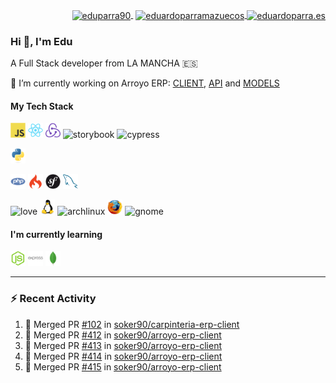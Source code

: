 <p align="right">
   <a href="https://twitter.com/eduparra90" target="blank" style='margin-right:4px'>
    <img align="center" src="https://cdn.jsdelivr.net/npm/simple-icons@3.0.1/icons/twitter.svg" alt="eduparra90" height="16px" width="16px" />
  </a>
  <a href="https://www.linkedin.com/in/eduardoparramazuecos/" target="blank">
    <img align="center" src="https://cdn.jsdelivr.net/npm/simple-icons@3.0.1/icons/linkedin.svg" alt="eduardoparramazuecos" height="16px" width="16px" />
  </a>
  <a href="http://www.eduardoparra.es/" target="blank">
    <img align="center" src="https://cdn.jsdelivr.net/npm/simple-icons@3.0.1/icons/blogger.svg" alt="eduardoparra.es" height="16px" width="16px" />
  </a>
</p>

### Hi 👋, I'm Edu 

A Full Stack developer from LA MANCHA 🇪🇸

🔭 I’m currently working on Arroyo ERP: [CLIENT](https://github.com/soker90/arroyo-erp-client), [API](https://github.com/soker90/arroyo-erp-api) and [MODELS](https://github.com/soker90/arroyo-erp-models)

#### My Tech Stack
<p align="left">
  <img src="https://raw.githubusercontent.com/devicons/devicon/master/icons/javascript/javascript-original.svg" alt="javascript" width="24px" height="24px"/>
  <img src="https://raw.githubusercontent.com/devicons/devicon/master/icons/react/react-original.svg" alt="react" width="24px" height="24px"/>
  <img src="https://raw.githubusercontent.com/devicons/devicon/master/icons/redux/redux-original.svg" alt="redux" width="24px" height="24px"/>
  <img src="https://bestofjs.org/logos/storybook.svg" alt="storybook" width="24px" height="24px"/>
  <img src="https://bestofjs.org/logos/cypress.svg" alt="cypress" width="24px" height="24px"/>
</p>
<p align="left">
  <img src="https://raw.githubusercontent.com/devicons/devicon/master/icons/python/python-original.svg" alt="python" width="24px" height="24px"/>
</p>

<p align="left">
  <img src="https://raw.githubusercontent.com/devicons/devicon/master/icons/php/php-plain.svg" alt="php" width="24px" height="24px"/>
  <img src="https://raw.githubusercontent.com/devicons/devicon/master/icons/codeigniter/codeigniter-plain.svg" alt="codeigniter" width="24px" height="24px"/>
  <img src="https://raw.githubusercontent.com/devicons/devicon/master/icons/symfony/symfony-original.svg" alt="symfony" width="24px" height="24px"/>  
  <img src="https://raw.githubusercontent.com/devicons/devicon/master/icons/mysql/mysql-original.svg" alt="mysql" width="24px" height="24px"/>
</p>


<p align="left">
  <img src="https://upload.wikimedia.org/wikipedia/commons/4/42/Love_Heart_SVG.svg" alt="love" width="24px" height="24px"/>
  <img src="https://raw.githubusercontent.com/devicons/devicon/master/icons/linux/linux-original.svg" alt="linux" width="24px" height="24px"/>
  <img src="https://symbols.getvecta.com/stencil_74/94_arch-linux-icon.ef027ae7a3.svg" alt="archlinux" width="24px" height="24px"/>  
  <img src="https://raw.githubusercontent.com/devicons/devicon/master/icons/firefox/firefox-original.svg" alt="firefox" width="24px" height="24px"/>  
  <img src="https://upload.wikimedia.org/wikipedia/commons/3/39/Gnomelogo-footprint.svg" alt="gnome" width="24px" height="24px"/>
</p>

#### I'm currently learning


<p align="left">
  <img src="https://raw.githubusercontent.com/devicons/devicon/master/icons/nodejs/nodejs-original.svg" alt="nodejs" width="24px" height="24px"/>
  <img src="https://raw.githubusercontent.com/devicons/devicon/master/icons/express/express-original-wordmark.svg" alt="express" width="24px" height="24px"/>
  <img src="https://raw.githubusercontent.com/devicons/devicon/master/icons/mongodb/mongodb-original.svg" alt="mongodb" width="24px" height="24px"/>  
</p>

---

### :zap: Recent Activity

<!--START_SECTION:activity-->
1. 🎉 Merged PR [#102](https://github.com/soker90/carpinteria-erp-client/pull/102) in [soker90/carpinteria-erp-client](https://github.com/soker90/carpinteria-erp-client)
2. 🎉 Merged PR [#412](https://github.com/soker90/arroyo-erp-client/pull/412) in [soker90/arroyo-erp-client](https://github.com/soker90/arroyo-erp-client)
3. 🎉 Merged PR [#413](https://github.com/soker90/arroyo-erp-client/pull/413) in [soker90/arroyo-erp-client](https://github.com/soker90/arroyo-erp-client)
4. 🎉 Merged PR [#414](https://github.com/soker90/arroyo-erp-client/pull/414) in [soker90/arroyo-erp-client](https://github.com/soker90/arroyo-erp-client)
5. 🎉 Merged PR [#415](https://github.com/soker90/arroyo-erp-client/pull/415) in [soker90/arroyo-erp-client](https://github.com/soker90/arroyo-erp-client)
<!--END_SECTION:activity-->


<!--
**soker90/soker90** is a ✨ _special_ ✨ repository because its `README.md` (this file) appears on your GitHub profile.

Here are some ideas to get you started:

- 🔭 I’m currently working on Arroyo ERP: [CLIENT](https://github.com/soker90/arroyo-erp-client), [API](https://github.com/soker90/arroyo-erp-api) and [MODELS](https://github.com/soker90/arroyo-erp-models)
- 🌱 I’m currently learning Node.js and Express
- 💬 Ask me about ...
- 📫 How to reach me: ...
- 😄 Pronouns: ...
- ⚡ Fun fact: ...
-->
